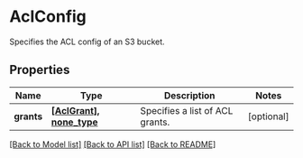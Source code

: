 # AclConfig

Specifies the ACL config of an S3 bucket.

## Properties
Name | Type | Description | Notes
------------ | ------------- | ------------- | -------------
**grants** | [**[AclGrant], none_type**](AclGrant.md) | Specifies a list of ACL grants. | [optional] 

[[Back to Model list]](../README.md#documentation-for-models) [[Back to API list]](../README.md#documentation-for-api-endpoints) [[Back to README]](../README.md)


